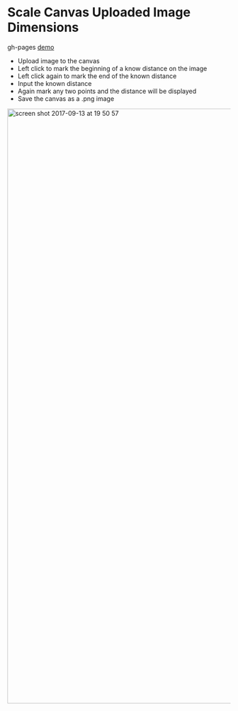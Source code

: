 # Scale Canvas Uploaded Image Dimensions

gh-pages [demo](https://shanegibney.github.io/Scale-Canvas-Upload-Image-Dimensions/)

* Upload image to the canvas
* Left click to mark the beginning of a know distance on the image
* Left click again to mark the end of the known distance
* Input the known distance
* Again mark any two points and the distance will be displayed
* Save the canvas as a .png image

<img width="1340" alt="screen shot 2017-09-13 at 19 50 57" src="https://user-images.githubusercontent.com/17167992/30396724-7ae98626-98c2-11e7-97f0-3621bf32e7ba.png">
